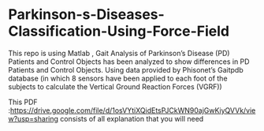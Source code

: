 # Parkinson-s-Diseases-Classification-Using-Force-Field
This repo is using Matlab , 
Gait Analysis of Parkinson’s Disease (PD)
Patients and Control Objects has been analyzed to show differences in PD Patients and
Control Objects. Using data provided by Phisonet’s Gaitpdb database (in which 8
sensors have been applied to each foot of the subjects to calculate the Vertical Ground
Reaction Forces (VGRF))

This PDF :https://drive.google.com/file/d/1osVYtiXQidEtsPJCkWN90ajGwKiyQVVk/view?usp=sharing
consists of all explanation that you will need 
